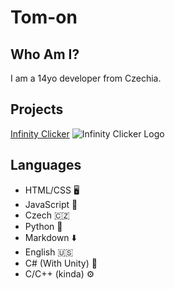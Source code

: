# Tom-on
## Who Am I?
I am a 14yo developer from Czechia.

## Projects
[Infinity Clicker](https://infinityclicker.web.app/)
![Infinity Clicker Logo](https://cdn.discordapp.com/attachments/811534401540063234/1053616408241639474/Infinity_Clicker_Logo.png)

## Languages
- HTML/CSS 🖥
- JavaScript 🗿
- Czech 🇨🇿
- Python 🐍
- Markdown ⬇️
- English 🇺🇸
- C# (With Unity) 👾
- C/C++ (kinda) ⚙️
